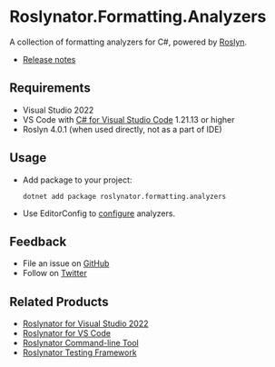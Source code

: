 # Roslynator.Formatting.Analyzers

A collection of formatting analyzers for C#, powered by [Roslyn](https://github.com/dotnet/roslyn).

* [Release notes](https://github.com/josefpihrt/roslynator/blob/master/ChangeLog.md)

## Requirements

* Visual Studio 2022
* VS Code with [C# for Visual Studio Code](https://marketplace.visualstudio.com/items?itemName=ms-dotnettools.csharp) 1.21.13 or higher
* Roslyn 4.0.1 (when used directly, not as a part of IDE)

## Usage

* Add package to your project:
   ```shell
   dotnet add package roslynator.formatting.analyzers
   ```

* Use EditorConfig to [configure](https://github.com/josefpihrt/roslynator/blob/master/docs/Configuration.md) analyzers.

## Feedback

* File an issue on [GitHub](https://github.com/josefpihrt/roslynator/issues/new)
* Follow on [Twitter](https://twitter.com/roslynator)

## Related Products

* [Roslynator for Visual Studio 2022](https://marketplace.visualstudio.com/items?itemName=josefpihrt.Roslynator2022)
* [Roslynator for VS Code](https://marketplace.visualstudio.com/items?itemName=josefpihrt-vscode.roslynator)
* [Roslynator Command-line Tool](https://www.nuget.org/packages/Roslynator.DotNet.Cli)
* [Roslynator Testing Framework](https://www.nuget.org/packages/Roslynator.Testing.CSharp.Xunit)

